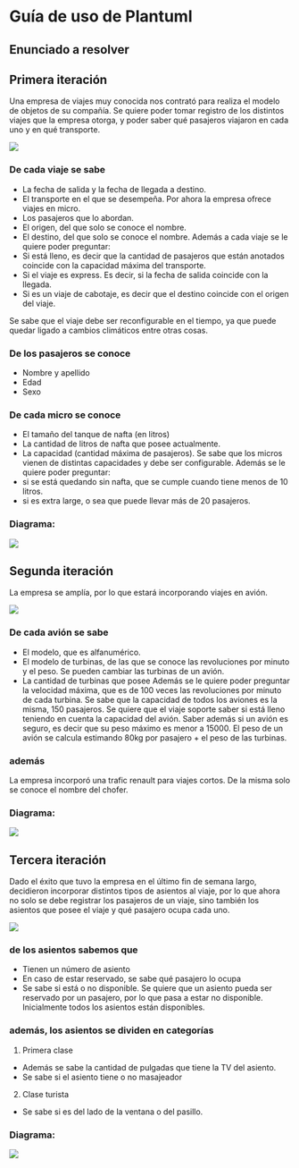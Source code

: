 # Guía de uso de Plantuml 

## Enunciado a resolver

## Primera iteración
Una empresa de viajes muy conocida nos contrató para realiza el modelo de objetos de su compañía. 
Se quiere poder tomar registro de los distintos viajes que la empresa otorga, y poder saber qué pasajeros viajaron en cada uno y en qué transporte.

<img src="viajes.jpg">

### De cada viaje se sabe
* La fecha de salida y la fecha de llegada a destino.
* El transporte en el que se desempeña. Por ahora la empresa ofrece viajes en micro.
* Los pasajeros que lo abordan.
* El origen, del que solo se conoce el nombre.
* El destino, del que solo se conoce el nombre.
Además a cada viaje se le quiere poder preguntar:
* Si está lleno, es decir que la cantidad de pasajeros que están anotados coincide con la capacidad máxima del transporte.
* Si el viaje es express. Es decir, si la fecha de salida coincide con la llegada.
* Si es un viaje de cabotaje, es decir que el destino coincide con el origen del viaje.

Se sabe que el viaje debe ser reconfigurable en el tiempo, ya que puede quedar ligado a cambios climáticos entre otras cosas.

### De los pasajeros se conoce
* Nombre y apellido
* Edad
* Sexo

### De cada micro se conoce
* El tamaño del tanque de nafta (en litros)
* La cantidad de litros de nafta que posee actualmente.
* La capacidad (cantidad máxima de pasajeros). Se sabe que los micros vienen de distintas capacidades y debe ser configurable.
Además se le quiere poder preguntar:
*  si se está quedando sin nafta, que se cumple cuando tiene menos de 10 litros.
*  si es extra large, o sea que puede llevar más de 20 pasajeros.

### Diagrama:

<img src="DiagramaIt1.png">

## Segunda iteración
La empresa se amplía, por lo que estará incorporando viajes en avión. 

<img src="viajeAvion.jpg">

### De cada avión se sabe
* El modelo, que es alfanumérico.
* El modelo de turbinas, de las que se conoce las revoluciones por minuto y el peso. Se pueden cambiar las turbinas de un avión.
* La cantidad de turbinas que posee
Además se le quiere poder preguntar la velocidad máxima, que es de 100 veces las revoluciones por minuto de cada turbina.
Se sabe que la capacidad de todos los aviones es la misma, 150 pasajeros. Se quiere que el viaje soporte saber si está lleno teniendo en cuenta la capacidad del avión.
Saber además si un avión es seguro, es decir que su peso máximo es menor a 15000. 
El peso de un avión se calcula estimando 80kg por pasajero + el peso de las turbinas.

### además
La empresa incorporó una trafic renault para viajes cortos. De la misma solo se conoce el nombre del chofer.

### Diagrama:

<img src="DiagramaIt2.png">

## Tercera iteración
Dado el éxito que tuvo la empresa en el último fin de semana largo, decidieron incorporar distintos tipos de asientos al viaje, por lo que ahora no solo se debe registrar los pasajeros de un viaje, sino también los asientos que posee el viaje y qué pasajero ocupa cada uno.

<img src="viajesPremium.jpg">

### de los asientos sabemos que
* Tienen un número de asiento
* En caso de estar reservado, se sabe qué pasajero lo ocupa
* Se sabe si está o no disponible.
Se quiere que un asiento pueda ser reservado por un pasajero, por lo que pasa a estar no disponible. Inicialmente todos los asientos están disponibles.

### además, los asientos se dividen en categorías
1. Primera clase
  * Además se sabe la cantidad de pulgadas que tiene la TV del asiento.
  * Se sabe si el asiento tiene o no masajeador
2. Clase turista
  * Se sabe si es del lado de la ventana o del pasillo.

### Diagrama: 

<img src="DiagramaIt3.png">



